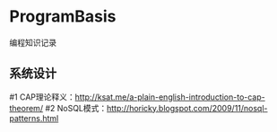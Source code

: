 # ProgramBasis
编程知识记录

## 系统设计
#1 CAP理论释义：http://ksat.me/a-plain-english-introduction-to-cap-theorem/
#2 NoSQL模式：http://horicky.blogspot.com/2009/11/nosql-patterns.html
